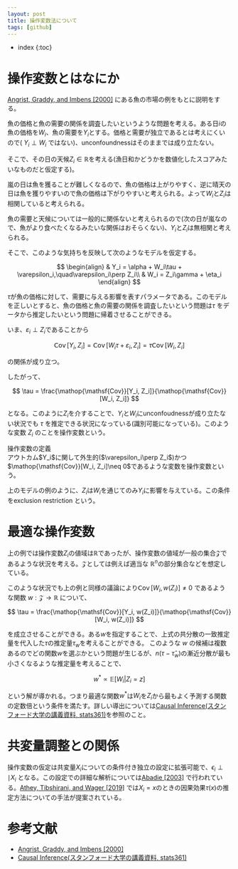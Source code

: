 ```yaml
---
layout: post
title: 操作変数法について
tags: [github]
---
```


* index
{:toc}

# 操作変数とはなにか

[Angrist, Graddy,
and Imbens [2000]](https://scholar.harvard.edu/imbens/publications/interpretation-instrumental-variables-estimators-simultaneous-equations-models-a)
にある魚の市場の例をもとに説明をする。

魚の価格と魚の需要の関係を調査したいというような問題を考える。ある日$i$の魚の価格を$W_i$、魚の需要を$Y_i$とする。価格と需要が独立であるとは考えにくいので( $Y_i \perp W_i$ ではない)、unconfoundnessはそのままでは成り立たない。

そこで、その日の天候$Z_i\in\mathbb{R}$を考える(漁日和かどうかを数値化したスコアみたいなものだと仮定する)。

嵐の日は魚を獲ることが難しくなるので、魚の価格は上がりやすく、逆に晴天の日は魚を獲りやすいので魚の価格は下がりやすいと考えられる。よって$W_i$と$Z_i$は相関していると考えられる。

魚の需要と天候については一般的に関係ないと考えられるので(次の日が嵐なので、魚がより食べたくなるみたいな関係はおそらくない)、$Y_i$と$Z_i$は無相関と考えられる。

そこで、このような気持ちを反映して次のようなモデルを仮定する。

$$
\begin{align}
& Y_i = \alpha + W_i\tau + \varepsilon_i,\quad\varepsilon_i\perp Z_i\\
& W_i = Z_i\gamma + \eta_i
\end{align}
$$

$\tau$が魚の価格に対して、需要に与える影響を表すパラメータである。このモデルを正しいとすると、魚の価格と魚の需要の関係を調査したいという問題は$\tau$ をデータから推定したいという問題に帰着させることができる。

いま、$\varepsilon_i\perp Z_i$であることから

$$
\mathop{\mathsf{Cov}}[Y_i, Z_i] = \mathop{\mathsf{Cov}}[W_i\tau + \varepsilon_i, Z_i] = \tau\mathop{\mathsf{Cov}}[W_i, Z_i]
$$

の関係が成り立つ。

したがって、

$$
\tau = \frac{\mathop{\mathsf{Cov}}[Y_i, Z_i]}{\mathop{\mathsf{Cov}}[W_i, Z_i]}
$$

となる。このように$Z_i$を介することで、$Y_i$と$W_i$にunconfoudnessが成り立たない状況でも $\tau$ を推定できる状況になっている(識別可能になっている)。このような変数 $Z_i$ のことを操作変数という。

<div class="definition">
<div class='box-title'>操作変数の定義</div>
アウトカム$Y_i$に関して外生的($\varepsilon_i\perp Z_i$)かつ$\mathop{\mathsf{Cov}}[W_i, Z_i]\neq 0$であるような変数を操作変数という。
</div>

上のモデルの例のように、$Z_i$は$W_i$を通じてのみ$Y_i$に影響を与えている。この条件をexclusion restriction という。

# 最適な操作変数

上の例では操作変数$Z_i$の値域は$\mathbb{R}$であったが、操作変数の値域が一般の集合$\mathcal{Z}$であるような状況を考える。$\mathcal{Z}$としては例えば適当な $\mathbb{R}^n$の部分集合などを想定している。

このような状況でも上の例と同様の議論により$\mathop{\mathsf{Cov}}[W_i, w(Z_i)]\neq 0$ であるような関数 $w:\mathcal{Z}\to\mathbb{R}$ について、

$$
\tau = \frac{\mathop{\mathsf{Cov}}[Y_i, w(Z_i)]}{\mathop{\mathsf{Cov}}[W_i, w(Z_i)]}
$$

を成立させることができる。ある$w$を指定することで、上式の共分散の一致推定量を代入した$\tau$の推定量$\tau_w$を考えることができる。
このような $w$ の候補は複数あるのでどの関数$w$を選ぶかという問題が生じるが、$n(\tau-\hat{\tau}_w)$の漸近分散が最も小さくなるような推定量を考えることで、

$$
w^\ast \propto \mathbb{E}[W_i|Z_i=z]
$$

という解が導かれる。つまり最適な関数$w^\ast$は$W_i$を$Z_i$から最もよく予測する関数の定数倍という条件を満たす。詳しい導出については[Causal Inference(スタンフォード大学の講義資料, stats361)](https://web.stanford.edu/~swager/stats361.pdf)を参照のこと。

# 共変量調整との関係

操作変数の仮定は共変量$X_i$についての条件付き独立の設定に拡張可能で、$\epsilon_i \perp \mid X_i$ となる。この設定での詳細な解析については[Abadie [2003]](https://economics.mit.edu/files/11873) で行われている。[Athey, Tibshirani, and Wager [2019]](https://arxiv.org/abs/1610.01271) では$X_i=x$のときの因果効果$\tau(x)$の推定方法についての手法が提案されている。


# 参考文献

- [Angrist, Graddy,
and Imbens [2000]](https://scholar.harvard.edu/imbens/publications/interpretation-instrumental-variables-estimators-simultaneous-equations-models-a)
- [Causal Inference(スタンフォード大学の講義資料, stats361)](https://web.stanford.edu/~swager/stats361.pdf)